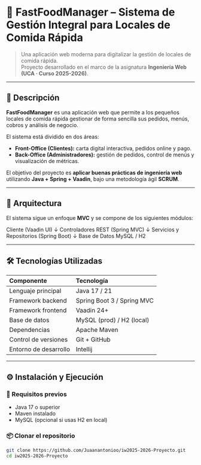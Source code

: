 # 🍔 FastFoodManager – Sistema de Gestión Integral para Locales de Comida Rápida

> Una aplicación web moderna para digitalizar la gestión de locales de comida rápida.  
> Proyecto desarrollado en el marco de la asignatura **Ingeniería Web (UCA · Curso 2025-2026)**.

---

## 🚀 Descripción

**FastFoodManager** es una aplicación web que permite a los pequeños locales de comida rápida gestionar de forma sencilla sus pedidos, menús, cobros y análisis de negocio.

El sistema está dividido en dos áreas:

- **Front-Office (Clientes):** carta digital interactiva, pedidos online y pago.  
- **Back-Office (Administradores):** gestión de pedidos, control de menús y visualización de métricas.

El objetivo del proyecto es **aplicar buenas prácticas de ingeniería web** utilizando **Java + Spring + Vaadin**, bajo una metodología ágil **SCRUM**.

---

## 🧱 Arquitectura

El sistema sigue un enfoque **MVC** y se compone de los siguientes módulos:

Cliente (Vaadin UI)
↓
Controladores REST (Spring MVC)
↓
Servicios y Repositorios (Spring Boot)
↓
Base de Datos MySQL / H2


---

## 🛠️ Tecnologías Utilizadas

| Componente | Tecnología               |
|:--|:-------------------------|
| Lenguaje principal | Java 17 / 21             |
| Framework backend | Spring Boot 3 / Spring MVC |
| Framework frontend | Vaadin 24+               |
| Base de datos | MySQL (prod) / H2 (local) |
| Dependencias | Apache Maven             |
| Control de versiones | Git + GitHub             |
| Entorno de desarrollo | Intellij                 |

---

## ⚙️ Instalación y Ejecución

### 🔧 Requisitos previos
- Java 17 o superior  
- Maven instalado  
- MySQL (opcional si usas H2 en local)

### 📦 Clonar el repositorio
```bash
git clone https://github.com/Juaanantonioo/iw2025-2026-Proyecto.git
cd iw2025-2026-Proyecto
